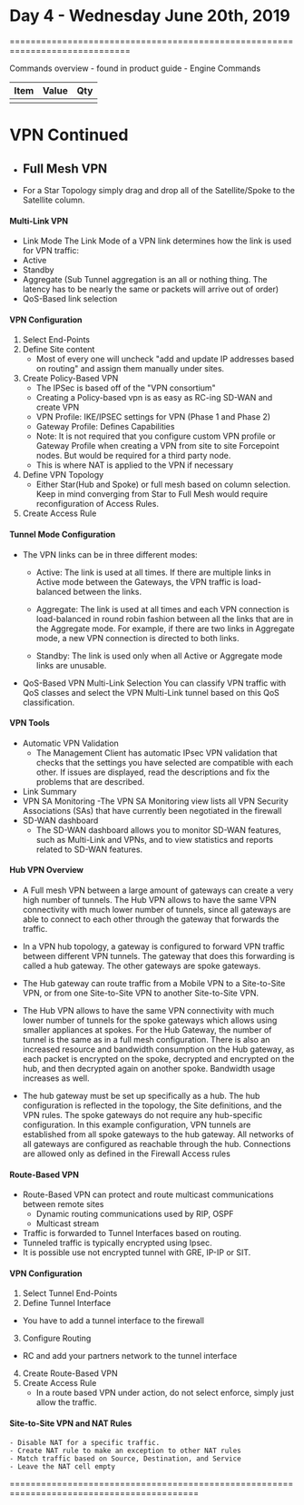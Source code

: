 # Day 4 - Wednesday June 20th, 2019
=============================================================================

Commands overview - found in product guide - Engine Commands

| Item | Value | Qty |
| :------- | ----: | :---: |
|  | | |

# VPN Continued

- Full Mesh VPN
  -
- For a Star Topology simply drag and drop all of the Satellite/Spoke to the Satellite column.


#### Multi-Link VPN
- Link Mode The Link Mode of a VPN link determines how the link is used for VPN traffic:   
 - Active
 - Standby
 - Aggregate (Sub Tunnel aggregation is an all or nothing thing. The latency has to be nearly the same or packets will arrive out of order)
 - QoS-Based link selection

#### VPN Configuration
 1. Select End-Points
 2. Define Site content
    - Most of every one will uncheck "add and update IP addresses based on routing" and assign them manually under sites.
 3. Create Policy-Based VPN
    - The IPSec is based off of the "VPN consortium"
    - Creating a Policy-based vpn is as easy as RC-ing SD-WAN and create VPN
    - VPN Profile: IKE/IPSEC settings for VPN (Phase 1 and Phase 2)
    - Gateway Profile: Defines Capabilities
    - Note: It is not required that you configure custom VPN profile or Gateway Profile when creating a VPN from site to site Forcepoint nodes. But would be required for a third party node.
    - This is where NAT is applied to the VPN if necessary
 4. Define VPN Topology
    - Either Star(Hub and Spoke) or full mesh based on column selection. Keep in mind converging from Star to Full Mesh would require reconfiguration of Access Rules.
 5. Create Access Rule

#### Tunnel Mode Configuration
- The VPN links can be in three different modes:
    - Active: The link is used at all times. If there are multiple links in Active mode between the Gateways, the VPN traffic is load-balanced between the links.

    - Aggregate: The link is used at all times and each VPN connection is load-balanced in round robin fashion between all the links that are in the Aggregate mode. For example, if there are two links in Aggregate mode, a new VPN connection is directed to both links.

    - Standby: The link is used only when all Active or Aggregate mode links are unusable.

- QoS-Based VPN Multi-Link Selection You can classify VPN traffic with QoS classes and select the VPN Multi-Link tunnel based on this QoS classification.

#### VPN Tools
- Automatic VPN Validation
    - The Management Client has automatic IPsec VPN validation that checks that the settings you have selected are compatible with each other. If issues are displayed, read the descriptions and fix the problems that are described.
- Link Summary
- VPN SA Monitoring
    -The VPN SA Monitoring view lists all VPN Security Associations (SAs) that have currently been negotiated in the firewall
- SD-WAN dashboard
  - The SD-WAN dashboard allows you to monitor SD-WAN features, such as Multi-Link and VPNs, and to view statistics and reports related to SD-WAN features.


####  Hub VPN Overview

-  A Full mesh VPN between a large amount of gateways can create a very high number of tunnels. The Hub VPN allows to have the same VPN connectivity with much lower number of tunnels, since all gateways are able to connect to each other through the gateway that forwards the traffic.

-  In a VPN hub topology, a gateway is configured to forward VPN traffic between different VPN tunnels. The gateway that does this forwarding is called a hub gateway. The other gateways are spoke gateways.

-  The Hub gateway can route traffic from a Mobile VPN to a Site-to-Site VPN, or from one Site-to-Site VPN to another Site-to-Site VPN.

-  The Hub VPN allows to have the same VPN connectivity with much lower number of tunnels for the spoke gateways which allows using smaller appliances at spokes. For the Hub Gateway, the number of tunnel is the same as in a full mesh configuration. There is also an increased resource and bandwidth consumption on the Hub gateway, as each packet is encrypted on the spoke, decrypted and encrypted on the hub, and then decrypted again on another spoke. Bandwidth usage increases as well.

- The hub gateway must be set up specifically as a hub. The hub configuration is reflected in the topology, the Site definitions, and the VPN rules. The spoke gateways do not require any hub-specific configuration. In this example configuration, VPN tunnels are established from all spoke gateways to the hub gateway. All networks of all gateways are configured as reachable through the hub. Connections are allowed only as defined in the Firewall Access rules


#### Route-Based VPN

- Route-Based VPN can protect and route multicast communications between remote sites
    - Dynamic routing communications used by RIP, OSPF
    - Multicast stream
- Traffic is forwarded to Tunnel Interfaces based on routing.
- Tunneled traffic is typically encrypted using Ipsec.
- It is possible use not encrypted tunnel with GRE, IP-IP or SIT.

#### VPN Configuration
1. Select Tunnel End-Points
2. Define Tunnel Interface
  - You have to add a tunnel interface to the firewall
3. Configure Routing
  - RC and add your partners network to the tunnel interface
4. Create Route-Based VPN
5. Create Access Rule
    - In a route based VPN under action, do not select enforce, simply just allow the traffic.

#### Site-to-Site VPN and NAT Rules
    - Disable NAT for a specific traffic.
    - Create NAT rule to make an exception to other NAT rules
    - Match traffic based on Source, Destination, and Service
    - Leave the NAT cell empty












 ==========================================================================================
